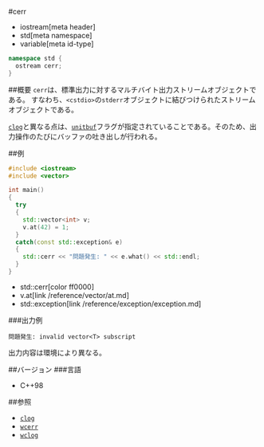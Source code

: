 #cerr
* iostream[meta header]
* std[meta namespace]
* variable[meta id-type]

```cpp
namespace std {
  ostream cerr;
}
```

##概要
`cerr`は、標準出力に対するマルチバイト出力ストリームオブジェクトである。
すなわち、`<cstdio>`の`stderr`オブジェクトに結びつけられたストリームオブジェクトである。

[`clog`](clog.md)と異なる点は、[`unitbuf`](/reference/ios/unitbuf.md)フラグが指定されていることである。そのため、出力操作のたびにバッファの吐き出しが行われる。

##例
```cpp
#include <iostream>
#include <vector>

int main()
{
  try
  {
    std::vector<int> v;
    v.at(42) = 1;
  }
  catch(const std::exception& e)
  {
    std::cerr << "問題発生: " << e.what() << std::endl;
  }
}
```
* std::cerr[color ff0000]
* v.at[link /reference/vector/at.md]
* std::exception[link /reference/exception/exception.md]

###出力例
```
問題発生: invalid vector<T> subscript
```

出力内容は環境により異なる。

##バージョン
###言語
- C++98

##参照
- [`clog`](clog.md)
- [`wcerr`](wcerr.md.nolink)
- [`wclog`](wclog.md.nolink)
